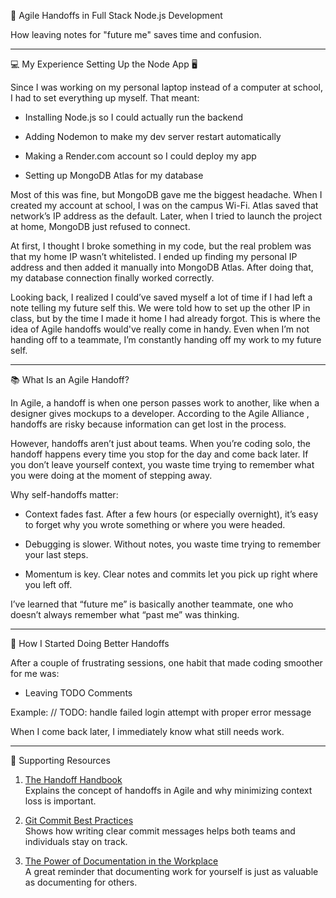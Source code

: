 🔄 Agile Handoffs in Full Stack Node.js Development

How leaving notes for "future me" saves time and confusion.

---

💻 My Experience Setting Up the Node App 🖥️

Since I was working on my personal laptop instead of a computer at school, I had to set everything up myself. That meant:

- Installing Node.js so I could actually run the backend

- Adding Nodemon to make my dev server restart automatically

- Making a Render.com account so I could deploy my app

- Setting up MongoDB Atlas for my database

Most of this was fine, but MongoDB gave me the biggest headache. When I created my account at school, I was on the campus Wi-Fi. Atlas saved that network’s IP address as the default. Later, when I tried to launch the project at home, MongoDB just refused to connect.

At first, I thought I broke something in my code, but the real problem was that my home IP wasn’t whitelisted. I ended up finding my personal IP address and then added it manually into MongoDB Atlas. After doing that, my database connection finally worked correctly.

Looking back, I realized I could’ve saved myself a lot of time if I had left a note telling my future self this. We were told how to set up the other IP in class, but by the time I made it home I had already forgot. This is where the idea of Agile handoffs would've really come in handy. Even when I’m not handing off to a teammate, I’m constantly handing off my work to my future self.

---

📚 What Is an Agile Handoff?

In Agile, a handoff is when one person passes work to another, like when a designer gives mockups to a developer. According to the Agile Alliance
, handoffs are risky because information can get lost in the process.

However, handoffs aren’t just about teams. When you’re coding solo, the handoff happens every time you stop for the day and come back later. If you don’t leave yourself context, you waste time trying to remember what you were doing at the moment of stepping away.

Why self-handoffs matter:

- Context fades fast. After a few hours (or especially overnight), it’s easy to forget why you wrote something or where you were headed.

- Debugging is slower. Without notes, you waste time trying to remember your last steps.

- Momentum is key. Clear notes and commits let you pick up right where you left off.

I’ve learned that “future me” is basically another teammate, one who doesn’t always remember what “past me” was thinking.

---

🔧 How I Started Doing Better Handoffs

After a couple of frustrating sessions, one habit that made coding smoother for me was:

- Leaving TODO Comments

Example: // TODO: handle failed login attempt with proper error message

When I come back later, I immediately know what still needs work.

---

📖 Supporting Resources

1. [The Handoff Handbook](https://www.aldersonloop.com/blog/the-handoff-handbook-seamless-transitions-through-documentation)  
   Explains the concept of handoffs in Agile and why minimizing context loss is important.  

2. [Git Commit Best Practices](https://dev.to/wallacefreitas/best-practices-to-make-a-good-commit-writing-clean-effective-commit-messages-5eg9)  
   Shows how writing clear commit messages helps both teams and individuals stay on track.  

3. [The Power of Documentation in the Workplace](https://eatyourcareer.com/2024/04/the-power-of-documentation-in-the-workplace/)  
   A great reminder that documenting work for yourself is just as valuable as documenting for others.

